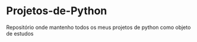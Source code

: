 # Projetos-de-Python
Repositório onde mantenho todos os meus projetos de python como objeto de estudos
